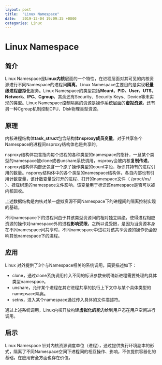 ```yaml
---
layout: post
title:  "Linux Namespace"
date:   2019-12-04 19:09:35 +0800
categories: Linux
---
```

# Linux Namespace

## 简介

Linux Namespace是**Linux内核**层面的一个特性，在进程层面对其可见的内核资源进行不同Namespace的进程间**隔离**。Linux Namespace主要目的是实现**轻量级进程虚拟化**服务。Linux Namespace的类型包括**Mount、PID、User、UTS、Network、IPC、Cgroup**，其余还有Security、Security Keys、Device等未实现的类型。Linux Namespace控制隔离的资源是操作系统层面的**虚拟资源**，还有另一种Cgroup机制控制CPU、Disk物理类型资源。

## 原理

内核进程结构体**task_struct**包含结构体**nsproxy成员变量**，对于共享各个Namespace的进程间nsproxy结构体也是共享的。

nsproxy结构体包含指向每个进程的各种类型的namespace的指针，一旦某个类型的namespace被clone或者unshare系统调用，nsproxy会被内核**复制传递**。nsproxy结构体内部还包含一个原子操作类型的count字段，标识其持有的进程引用的数量。nsporxy结构体中的各个类型的namespace结构体，各自内部也有引用计数变量，该计数变量受打开的进程、打开的namespace文件（ /proc/<pid>/ns/<ns-kind> ）、挂载绑定的namespace文件影响，该变量用于标识该namespace是否可以被内核回收。

上述数据结构是内核对某一虚拟资源不同Namespace下的进程间的隔离控制实现的基础。

不同namespace下的进程间由于其该类型资源间的相对独立隔绝，使得进程相应资源的操作对namespace外的进程**影响受限**，之所以说受限，是因为当资源本身在不同namespace间共享时，不同namespace中进程对该共享资源的操作仍会影响其他namespace下的进程。

## 应用

Linux 对外提供了3个与Namespace相关的系统调用，简要描述如下：

- clone，通过clone系统调用传入不同的标识参数来明确新进程需要处理的具体类型namespace。
- unshare，允许某个进程在其它进程共享的执行上下文中与某个具体类型的namepsace隔离。
- setns，进入某个namespace通过传入具体的文件描述符。

通过上述系统调用，Linux内核开放构建**虚拟化的能力**给到用户态在用户空间进行调用。

## 启示

Linux Namespace 针对内核资源调度单位（进程），通过提供执行环境副本的形式，隔离了不同Namespace空间下进程间的相互操作、影响，不仅提供容器化的基础，在应用安全方面也存在价值。

